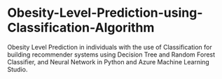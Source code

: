 # Obesity-Level-Prediction-using-Classification-Algorithm
Obesity Level Prediction in individuals with the use of Classification for building recommender systems using Decision Tree and Random Forest Classifier, and Neural Network in Python and Azure Machine Learning Studio.
